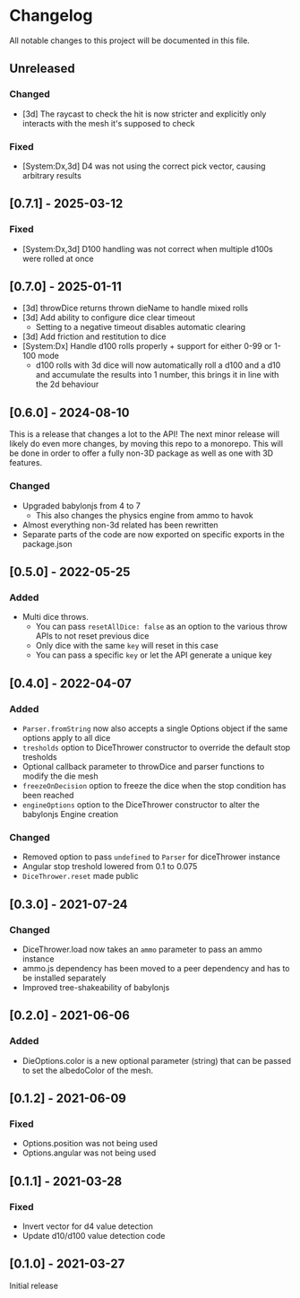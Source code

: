 # Changelog

All notable changes to this project will be documented in this file.

## Unreleased

### Changed

-   [3d] The raycast to check the hit is now stricter and explicitly only interacts with the mesh it's supposed to check

### Fixed

-   [System:Dx,3d] D4 was not using the correct pick vector, causing arbitrary results

## [0.7.1] - 2025-03-12

### Fixed

-   [System:Dx,3d] D100 handling was not correct when multiple d100s were rolled at once

## [0.7.0] - 2025-01-11

-   [3d] throwDice returns thrown dieName to handle mixed rolls
-   [3d] Add ability to configure dice clear timeout
    -   Setting to a negative timeout disables automatic clearing
-   [3d] Add friction and restitution to dice
-   [System:Dx] Handle d100 rolls properly + support for either 0-99 or 1-100 mode
    -   d100 rolls with 3d dice will now automatically roll a d100 and a d10 and accumulate the results into 1 number, this brings it in line with the 2d behaviour

## [0.6.0] - 2024-08-10

This is a release that changes a lot to the API!
The next minor release will likely do even more changes, by moving this repo to a monorepo.
This will be done in order to offer a fully non-3D package as well as one with 3D features.

### Changed

-   Upgraded babylonjs from 4 to 7
    -   This also changes the physics engine from ammo to havok
-   Almost everything non-3d related has been rewritten
-   Separate parts of the code are now exported on specific exports in the package.json

## [0.5.0] - 2022-05-25

### Added

-   Multi dice throws.
    -   You can pass `resetAllDice: false` as an option to the various throw APIs to not reset previous dice
    -   Only dice with the same `key` will reset in this case
    -   You can pass a specific `key` or let the API generate a unique key

## [0.4.0] - 2022-04-07

### Added

-   `Parser.fromString` now also accepts a single Options object if the same options apply to all dice
-   `tresholds` option to DiceThrower constructor to override the default stop tresholds
-   Optional callback parameter to throwDice and parser functions to modify the die mesh
-   `freezeOnDecision` option to freeze the dice when the stop condition has been reached
-   `engineOptions` option to the DiceThrower constructor to alter the babylonjs Engine creation

### Changed

-   Removed option to pass `undefined` to `Parser` for diceThrower instance
-   Angular stop treshold lowered from 0.1 to 0.075
-   `DiceThrower.reset` made public

## [0.3.0] - 2021-07-24

### Changed

-   DiceThrower.load now takes an `ammo` parameter to pass an ammo instance
-   ammo.js dependency has been moved to a peer dependency and has to be installed separately
-   Improved tree-shakeability of babylonjs

## [0.2.0] - 2021-06-06

### Added

-   DieOptions.color is a new optional parameter (string) that can be passed to set the albedoColor of the mesh.

## [0.1.2] - 2021-06-09

### Fixed

-   Options.position was not being used
-   Options.angular was not being used

## [0.1.1] - 2021-03-28

### Fixed

-   Invert vector for d4 value detection
-   Update d10/d100 value detection code

## [0.1.0] - 2021-03-27

Initial release
